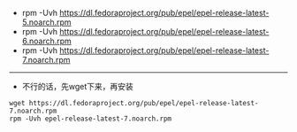 
- rpm -Uvh https://dl.fedoraproject.org/pub/epel/epel-release-latest-5.noarch.rpm
- rpm -Uvh https://dl.fedoraproject.org/pub/epel/epel-release-latest-6.noarch.rpm
- rpm -Uvh https://dl.fedoraproject.org/pub/epel/epel-release-latest-7.noarch.rpm

----

- 不行的话，先wget下来，再安装
```
wget https://dl.fedoraproject.org/pub/epel/epel-release-latest-7.noarch.rpm
rpm -Uvh epel-release-latest-7.noarch.rpm
```
